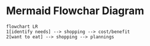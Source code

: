 # Mermaid Flowchar Diagram

```mermaid
flowchart LR
1[identify needs] --> shopping --> cost/benefit
2[want to eat] --> shopping --> plannings
```
